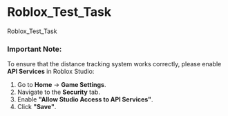 # Roblox_Test_Task
Roblox_Test_Task

### **Important Note:**  
To ensure that the distance tracking system works correctly, please enable **API Services** in Roblox Studio:  
1. Go to **Home** → **Game Settings**.  
2. Navigate to the **Security** tab.  
3. Enable **"Allow Studio Access to API Services"**.  
4. Click **"Save"**.  
